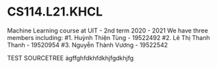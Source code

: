 # CS114.L21.KHCL
Machine Learning course at UIT - 2nd term 2020 - 2021
We have three members including: 
  #1. Huỳnh Thiện Tùng    -   19522492
  #2. Lê Thị Thanh Thanh  -   19520954
  #3. Nguyễn Thành Vương  -   19522542 

TEST SOURCETREE
ágffghfdkhfdkhjfgdkhjfg